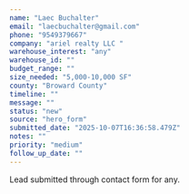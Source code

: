 ```yaml
---
name: "Laec Buchalter"
email: "laecbuchalter@gmail.com"
phone: "9549379667"
company: "ariel realty LLC "
warehouse_interest: "any"
warehouse_id: ""
budget_range: ""
size_needed: "5,000-10,000 SF"
county: "Broward County"
timeline: ""
message: ""
status: "new"
source: "hero_form"
submitted_date: "2025-10-07T16:36:58.479Z"
notes: ""
priority: "medium"
follow_up_date: ""
---
```


Lead submitted through contact form for any.


